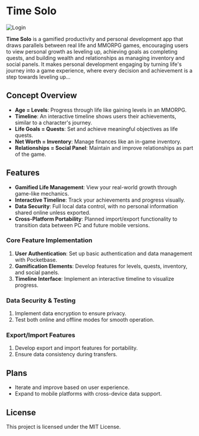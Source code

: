 # Time Solo 

![Login](https://github.com/user-attachments/assets/95f81a02-1683-475e-8429-d3b8dc029e7f)


**Time Solo** is a gamified productivity and personal development app that draws parallels between real life and MMORPG games, encouraging users to view personal growth as leveling up, achieving goals as completing quests, and building wealth and relationships as managing inventory and social panels. It makes personal development engaging by turning life's journey into a game experience, where every decision and achievement is a step towards leveling up...

## Concept Overview
- **Age = Levels**: Progress through life like gaining levels in an MMORPG.
- **Timeline**: An interactive timeline shows users their achievements, similar to a character's journey.
- **Life Goals = Quests**: Set and achieve meaningful objectives as life quests.
- **Net Worth = Inventory**: Manage finances like an in-game inventory.
- **Relationships = Social Panel**: Maintain and improve relationships as part of the game.


## Features
- **Gamified Life Management**: View your real-world growth through game-like mechanics.
- **Interactive Timeline**: Track your achievements and progress visually.
- **Data Security**: Full local data control, with no personal information shared online unless exported.
- **Cross-Platform Portability**: Planned import/export functionality to transition data between PC and future mobile versions.

### Core Feature Implementation
1. **User Authentication**: Set up basic authentication and data management with Pocketbase.
2. **Gamification Elements**: Develop features for levels, quests, inventory, and social panels.
3. **Timeline Interface**: Implement an interactive timeline to visualize progress.

### Data Security & Testing
1. Implement data encryption to ensure privacy.
2. Test both online and offline modes for smooth operation.

### Export/Import Features
1. Develop export and import features for portability.
2. Ensure data consistency during transfers.

## Plans
- Iterate and improve based on user experience.
- Expand to mobile platforms with cross-device data support.

## License
This project is licensed under the MIT License.

